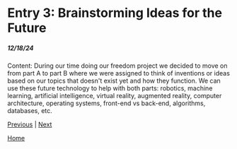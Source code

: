 # Entry 3: Brainstorming Ideas for the Future
##### 12/18/24

Content: During our time doing our freedom project we decided to move on from part A to part B where we were assigned to think of inventions or ideas based on our topics that doesn't exist yet and how they function. We can use these future technology to help with both parts: robotics, machine learning, artificial intelligence, virtual reality, augmented reality, computer architecture, operating systems, front-end vs back-end, algorithms, databases, etc.




[Previous](entry02.md) | [Next](entry04.md)

[Home](../README.md)

